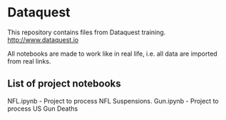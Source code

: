 # Dataquest
This repository contains files from Dataquest training.
http://www.dataquest.io

All notebooks are made to work like in real life, i.e. all data are imported from real links.

## List of project notebooks
NFL.ipynb - Project to process NFL Suspensions.
Gun.ipynb - Project to process US Gun Deaths

